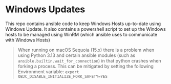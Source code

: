 # Windows Updates

This repo contains ansible code to keep Windows Hosts up-to-date using Windows Update. It also contains a powershell script to set up the Windows hosts to be managed using WinRM (which ansible uses to communicate with Windows Hosts)

> When running on macOS Sequoia (15.x) there is a problem when using Python 3.13 and certain ansible modules (such as `ansible.builtin.wait_for_connection`) in that python crashes when forking a process. This can be mitigated by setting the following Environment variable:
`export OBJC_DISABLE_INITIALIZE_FORK_SAFETY=YES`

